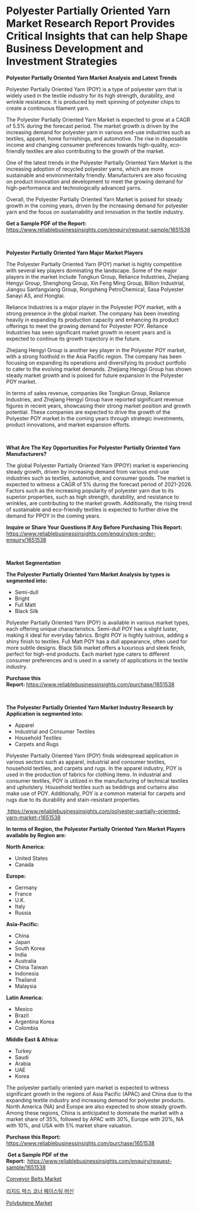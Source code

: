 <p><h1>Polyester Partially Oriented Yarn Market Research Report Provides Critical Insights that can help Shape Business Development and Investment Strategies</h1></p><p><strong>Polyester Partially Oriented Yarn Market Analysis and Latest Trends</strong></p>
<p><p>Polyester Partially Oriented Yarn (POY) is a type of polyester yarn that is widely used in the textile industry for its high strength, durability, and wrinkle resistance. It is produced by melt spinning of polyester chips to create a continuous filament yarn. </p><p>The Polyester Partially Oriented Yarn Market is expected to grow at a CAGR of 5.5% during the forecast period. The market growth is driven by the increasing demand for polyester yarn in various end-use industries such as textiles, apparel, home furnishings, and automotive. The rise in disposable income and changing consumer preferences towards high-quality, eco-friendly textiles are also contributing to the growth of the market.</p><p>One of the latest trends in the Polyester Partially Oriented Yarn Market is the increasing adoption of recycled polyester yarns, which are more sustainable and environmentally friendly. Manufacturers are also focusing on product innovation and development to meet the growing demand for high-performance and technologically advanced yarns.</p><p>Overall, the Polyester Partially Oriented Yarn Market is poised for steady growth in the coming years, driven by the increasing demand for polyester yarn and the focus on sustainability and innovation in the textile industry.</p></p>
<p><strong>Get a Sample PDF of the Report:&nbsp;</strong> <a href="https://www.reliablebusinessinsights.com/enquiry/request-sample/1651538">https://www.reliablebusinessinsights.com/enquiry/request-sample/1651538</a></p>
<p>&nbsp;</p>
<p><strong>Polyester Partially Oriented Yarn Major Market Players</strong></p>
<p><p>The Polyester Partially Oriented Yarn (POY) market is highly competitive with several key players dominating the landscape. Some of the major players in the market include Tongkun Group, Reliance Industries, Zhejiang Hengyi Group, Shenghong Group, Xin Feng Ming Group, Billion Industrial, Jiangsu Sanfangxiang Group, Rongsheng PetroChemical, Sasa Polyester Sanayi AS, and Hongtai.</p><p>Reliance Industries is a major player in the Polyester POY market, with a strong presence in the global market. The company has been investing heavily in expanding its production capacity and enhancing its product offerings to meet the growing demand for Polyester POY. Reliance Industries has seen significant market growth in recent years and is expected to continue its growth trajectory in the future.</p><p>Zhejiang Hengyi Group is another key player in the Polyester POY market, with a strong foothold in the Asia Pacific region. The company has been focusing on expanding its operations and diversifying its product portfolio to cater to the evolving market demands. Zhejiang Hengyi Group has shown steady market growth and is poised for future expansion in the Polyester POY market.</p><p>In terms of sales revenue, companies like Tongkun Group, Reliance Industries, and Zhejiang Hengyi Group have reported significant revenue figures in recent years, showcasing their strong market position and growth potential. These companies are expected to drive the growth of the Polyester POY market in the coming years through strategic investments, product innovations, and market expansion efforts.</p></p>
<p>&nbsp;</p>
<p><strong>What Are The Key Opportunities For Polyester Partially Oriented Yarn Manufacturers?</strong></p>
<p><p>The global Polyester Partially Oriented Yarn (PPOY) market is experiencing steady growth, driven by increasing demand from various end-use industries such as textiles, automotive, and consumer goods. The market is expected to witness a CAGR of 5% during the forecast period of 2021-2026. Factors such as the increasing popularity of polyester yarn due to its superior properties, such as high strength, durability, and resistance to wrinkles, are contributing to the market growth. Additionally, the rising trend of sustainable and eco-friendly textiles is expected to further drive the demand for PPOY in the coming years.</p></p>
<p><strong>Inquire or Share Your Questions If Any Before Purchasing This Report:</strong> <a href="https://www.reliablebusinessinsights.com/enquiry/pre-order-enquiry/1651538">https://www.reliablebusinessinsights.com/enquiry/pre-order-enquiry/1651538</a></p>
<p>&nbsp;</p>
<p><strong>Market Segmentation</strong></p>
<p><strong>The Polyester Partially Oriented Yarn Market Analysis by types is segmented into:</strong></p>
<p><ul><li>Semi-dull</li><li>Bright</li><li>Full Matt</li><li>Black Silk</li></ul></p>
<p><p>Polyester Partially Oriented Yarn (POY) is available in various market types, each offering unique characteristics. Semi-dull POY has a slight luster, making it ideal for everyday fabrics. Bright POY is highly lustrous, adding a shiny finish to textiles. Full Matt POY has a dull appearance, often used for more subtle designs. Black Silk market offers a luxurious and sleek finish, perfect for high-end products. Each market type caters to different consumer preferences and is used in a variety of applications in the textile industry.</p></p>
<p><strong>Purchase this Report:&nbsp;</strong><a href="https://www.reliablebusinessinsights.com/purchase/1651538">https://www.reliablebusinessinsights.com/purchase/1651538</a></p>
<p>&nbsp;</p>
<p><strong>The Polyester Partially Oriented Yarn Market Industry Research by Application is segmented into:</strong></p>
<p><ul><li>Apparel</li><li>Industrial and Consumer Textiles</li><li>Household Textiles</li><li>Carpets and Rugs</li></ul></p>
<p><p>Polyester Partially Oriented Yarn (POY) finds widespread application in various sectors such as apparel, industrial and consumer textiles, household textiles, and carpets and rugs. In the apparel industry, POY is used in the production of fabrics for clothing items. In industrial and consumer textiles, POY is utilized in the manufacturing of technical textiles and upholstery. Household textiles such as beddings and curtains also make use of POY. Additionally, POY is a common material for carpets and rugs due to its durability and stain-resistant properties.</p></p>
<p><a href="https://www.reliablebusinessinsights.com/polyester-partially-oriented-yarn-market-r1651538">&nbsp;https://www.reliablebusinessinsights.com/polyester-partially-oriented-yarn-market-r1651538</a></p>
<p><strong>In terms of Region, the Polyester Partially Oriented Yarn Market Players available by Region are:</strong></p>
<p>
    <p> <strong> North America: </strong>
        <ul>
            <li>United States</li>
            <li>Canada</li>
        </ul>
        </p> 
    <p> <strong> Europe: </strong>
        <ul>
            <li>Germany</li>
            <li>France</li>
            <li>U.K.</li>
            <li>Italy</li>
            <li>Russia</li>
        </ul>
        </p> 
    <p> <strong> Asia-Pacific: </strong>
        <ul>
            <li>China</li>
            <li>Japan</li>
            <li>South Korea</li>
            <li>India</li>
            <li>Australia</li>
            <li>China Taiwan</li>
            <li>Indonesia</li>
            <li>Thailand</li>
            <li>Malaysia</li>
        </ul>
        </p> 
    <p> <strong> Latin America: </strong>
        <ul>
            <li>Mexico</li>
            <li>Brazil</li>
            <li>Argentina Korea</li>
            <li>Colombia</li>
        </ul>
        </p> 
    <p> <strong> Middle East & Africa: </strong>
        <ul>
            <li>Turkey</li>
            <li>Saudi</li>
            <li>Arabia</li>
            <li>UAE</li>
            <li>Korea</li>
        </ul>
    </p>
    </p>
<p><p>The polyester partially oriented yarn market is expected to witness significant growth in the regions of Asia Pacific (APAC) and China due to the expanding textile industry and increasing demand for polyester products. North America (NA) and Europe are also expected to show steady growth. Among these regions, China is anticipated to dominate the market with a market share of 35%, followed by APAC with 30%, Europe with 20%, NA with 10%, and USA with 5% market share valuation.</p></p>
<p><strong>Purchase this Report: </strong><a href="https://www.reliablebusinessinsights.com/purchase/1651538">https://www.reliablebusinessinsights.com/purchase/1651538</a></p>
<p>&nbsp;<strong>Get a Sample PDF of the Report:&nbsp;&nbsp;</strong><a href="https://www.reliablebusinessinsights.com/enquiry/request-sample/1651538">https://www.reliablebusinessinsights.com/enquiry/request-sample/1651538</a></p>
<p><strong></strong></p>
<p><p><a href="https://github.com/DarrenSipes1990/Market-Research-Report-List-1/blob/main/conveyor-belts-market.md">Conveyor Belts Market</a></p><p><a href="https://github.com/TobyKub4685/Market-Research-Report-List-2/blob/main/6669586118475.md">리지드 박스 코너 페이스팅 머신</a></p><p><a href="https://github.com/kmatchooka/Market-Research-Report-List-1/blob/main/polybutene-market.md">Polybutene Market</a></p></p>